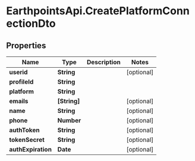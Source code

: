 # EarthpointsApi.CreatePlatformConnectionDto

## Properties

Name | Type | Description | Notes
------------ | ------------- | ------------- | -------------
**userid** | **String** |  | [optional] 
**profileId** | **String** |  | 
**platform** | **String** |  | 
**emails** | **[String]** |  | [optional] 
**name** | **String** |  | [optional] 
**phone** | **Number** |  | [optional] 
**authToken** | **String** |  | [optional] 
**tokenSecret** | **String** |  | [optional] 
**authExpiration** | **Date** |  | [optional] 


